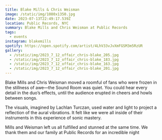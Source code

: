 ```yaml
---
title: Blake Mills & Chris Weisman
image: /static/img/1080x1350.jpg
date: 2023-07-13T22:49:17.539Z
location: Public Records, NYC
summary: Blake Mills and Chris Weisman at Public Records
tags:
  - events
instagram: blakemills
spotify: https://open.spotify.com/artist/4LhV33vJvXmFGSM3m5RzUR
gallery:
  - /static/img/2023_7_12_offair_chris-blake_205.jpg
  - /static/img/2023_7_12_offair_chris-blake_183.jpg
  - /static/img/2023_7_12_offair_chris-blake_163.jpg
  - /static/img/2023_7_12_offair_chris-blake_201.jpg
---
```

Blake Mills and Chris Weisman moved a roomful of fans who were frozen in the stillness of awe—the Sound Room was quiet. You could hear every detail in the duo’s effects, until the audience erupted in cheers and howls between songs.


The visuals, imagined by Lachlan Turczan, used water and light to project a reflection of the aural vibrations. It felt like we were all inside of their instruments in this experience of sonic mastery.


Mills and Weisman left us all fulfilled and stunned at the same time. We thank them and our family at Public Records for an incredible night